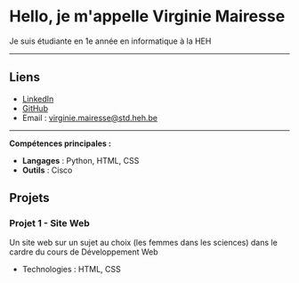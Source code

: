 # Hello, je m'appelle Virginie Mairesse

Je suis étudiante en 1e année en informatique à la HEH

---

## Liens
 
- [LinkedIn](https://linkedin.com/in/virginie-mairesse-226974329)
- [GitHub](https://github.com/Virginie-9)  
- Email : [virginie.mairesse@std.heh.be](virginie.mairesse@std.heh.be)  

---

**Compétences principales :**  
- **Langages** : Python, HTML, CSS 
- **Outils** : Cisco 

## Projets
### Projet 1 - Site Web
Un site web sur un sujet au choix (les femmes dans les sciences) dans le cardre du cours de Développement Web
- Technologies : HTML, CSS
